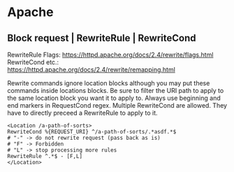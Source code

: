 # Apache

## Block request | RewriteRule | RewriteCond

RewriteRule Flags: https://httpd.apache.org/docs/2.4/rewrite/flags.html
RewriteCond etc.: https://httpd.apache.org/docs/2.4/rewrite/remapping.html

Rewrite commands ignore location blocks although you may put these commands
inside locations blocks. Be sure to filter the URI path to apply to the
same location block you want it to apply to.
Always use beginning and end markers in RequestCond regex.
Multiple RewriteCond are allowed. They have to directly preceed a RewriteRule 
to apply to it.

```
<Location /a-path-of-sorts>
RewriteCond %{REQUEST_URI} ^/a-path-of-sorts/.*asdf.*$
# "-" -> do not rewrite request (pass back as is)
# "F" -> Forbidden
# "L" -> stop processing more rules
RewriteRule ^.*$ - [F,L]
</Location>
```
